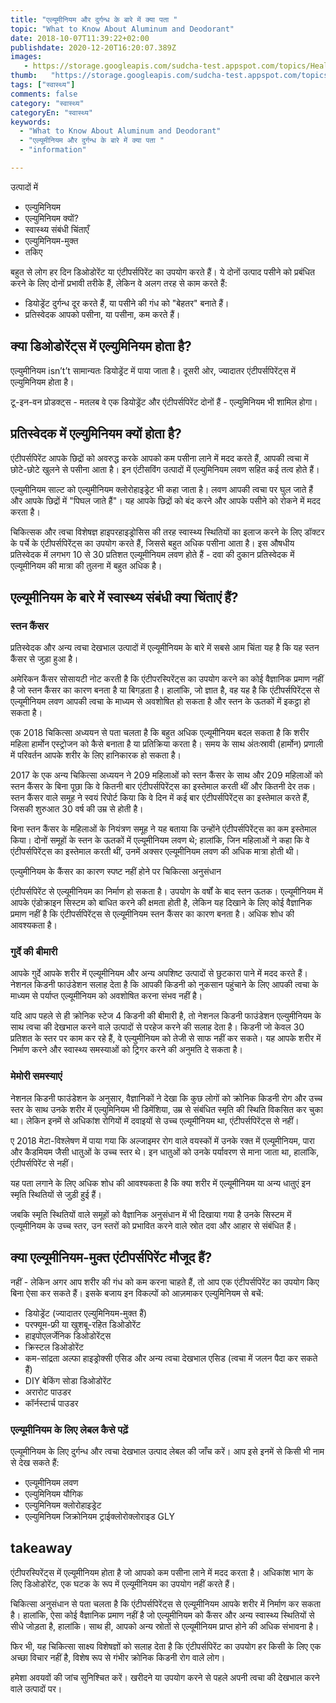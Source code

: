 ```yaml
---
title: "एल्यूमीनियम और दुर्गन्ध के बारे में क्या पता "
topic: "What to Know About Aluminum and Deodorant"
date: 2018-10-07T11:39:22+02:00
publishdate: 2020-12-20T16:20:07.389Z
images: 
   - https://storage.googleapis.com/sudcha-test.appspot.com/topics/Health/default-selection/6.jpg
thumb:   "https://storage.googleapis.com/sudcha-test.appspot.com/topics/Health/default-selection/thumb/6.jpg"
tags: ["स्वास्थ्य"]
comments: false
category: "स्वास्थ्य"
categoryEn: "स्वास्थ्य"
keywords: 
  - "What to Know About Aluminum and Deodorant"
  - "एल्यूमीनियम और दुर्गन्ध के बारे में क्या पता "
  - "information"

---
```

उत्पादों में <ul> <li> एल्युमिनियम </li> <li> एल्युमिनियम क्यों? </li> <li> स्वास्थ्य संबंधी चिंताएँ </li> <li> एल्युमिनियम-मुक्त </li> <li> तकिए </li> </ul> <p> बहुत से लोग हर दिन डिओडोरेंट या एंटीपर्सपिरेंट का उपयोग करते हैं। ये दोनों उत्पाद पसीने को प्रबंधित करने के लिए दोनों प्रभावी तरीके हैं, लेकिन वे अलग तरह से काम करते हैं: </p> <ul> <li> डियोड्रेंट दुर्गन्ध दूर करते हैं, या पसीने की गंध को "बेहतर" बनाते हैं। </li> <li> प्रतिस्वेदक आपको पसीना, या पसीना, कम करते हैं। </li> </ul> <h2> क्या डिओडोरेंट्स में एल्युमिनियम होता है? </h2> <p> एल्युमीनियम isn’t’t सामान्यतः डियोड्रेंट में पाया जाता है। दूसरी ओर, ज्यादातर एंटीपर्सपिरेंट्स में एल्युमिनियम होता है। </p> <p> टू-इन-वन प्रोडक्ट्स - मतलब वे एक डियोड्रेंट और एंटीपर्सपिरेंट दोनों हैं - एल्युमिनियम भी शामिल होगा। </p> <h2> प्रतिस्वेदक में एल्युमिनियम क्यों होता है? </h2> <p> एंटीपर्सपिरेंट आपके छिद्रों को अवरुद्ध करके आपको कम पसीना लाने में मदद करते हैं, आपकी त्वचा में छोटे-छोटे खुलने से पसीना आता है। इन एंटीसविंग उत्पादों में एल्युमिनियम लवण सहित कई तत्व होते हैं। </p> <p> एल्युमीनियम साल्ट को एल्युमीनियम क्लोरोहाइड्रेट भी कहा जाता है। लवण आपकी त्वचा पर घुल जाते हैं और आपके छिद्रों में "पिघल जाते हैं"। यह आपके छिद्रों को बंद करने और आपके पसीने को रोकने में मदद करता है। </p> <p> चिकित्सक और त्वचा विशेषज्ञ हाइपरहाइड्रोसिस की तरह स्वास्थ्य स्थितियों का इलाज करने के लिए डॉक्टर के पर्चे के एंटीपर्सपिरेंट्स का उपयोग करते हैं, जिससे बहुत अधिक पसीना आता है। इस औषधीय प्रतिस्वेदक में लगभग 10 से 30 प्रतिशत एल्यूमीनियम लवण होते हैं - दवा की दुकान प्रतिस्वेदक में एल्यूमीनियम की मात्रा की तुलना में बहुत अधिक है। </p> <h2> एल्यूमीनियम के बारे में स्वास्थ्य संबंधी क्या चिंताएं हैं? </H2> <h3> स्तन कैंसर </h3 > <p> प्रतिस्वेदक और अन्य त्वचा देखभाल उत्पादों में एल्यूमीनियम के बारे में सबसे आम चिंता यह है कि यह स्तन कैंसर से जुड़ा हुआ है। </p> <p> अमेरिकन कैंसर सोसायटी नोट करती है कि एंटीपरस्पिरेंट्स का उपयोग करने का कोई वैज्ञानिक प्रमाण नहीं है जो स्तन कैंसर का कारण बनता है या बिगड़ता है। हालांकि, जो ज्ञात है, वह यह है कि एंटीपर्सपिरेंट्स से एल्यूमीनियम लवण आपकी त्वचा के माध्यम से अवशोषित हो सकता है और स्तन के ऊतकों में इकट्ठा हो सकता है। </p> <p> एक 2018 चिकित्सा अध्ययन से पता चलता है कि बहुत अधिक एल्यूमीनियम बदल सकता है कि शरीर महिला हार्मोन एस्ट्रोजन को कैसे बनाता है या प्रतिक्रिया करता है। समय के साथ अंतःस्रावी (हार्मोन) प्रणाली में परिवर्तन आपके शरीर के लिए हानिकारक हो सकता है। </p> <p> 2017 के एक अन्य चिकित्सा अध्ययन ने 209 महिलाओं को स्तन कैंसर के साथ और 209 महिलाओं को स्तन कैंसर के बिना पूछा कि वे कितनी बार एंटीपर्सपिरेंट्स का इस्तेमाल करती थीं और कितनी देर तक। स्तन कैंसर वाले समूह ने स्वयं रिपोर्ट किया कि वे दिन में कई बार एंटीपर्सपिरेंट्स का इस्तेमाल करते हैं, जिसकी शुरुआत 30 वर्ष की उम्र से होती है। </p> <p> बिना स्तन कैंसर के महिलाओं के नियंत्रण समूह ने यह बताया कि उन्होंने एंटीपर्सपिरेंट्स का कम इस्तेमाल किया। दोनों समूहों के स्तन के ऊतकों में एल्यूमीनियम लवण थे; हालांकि, जिन महिलाओं ने कहा कि वे एंटीपर्सपिरेंट्स का इस्तेमाल करती थीं, उनमें अक्सर एल्यूमीनियम लवण की अधिक मात्रा होती थी। </p> <p> एल्युमीनियम के कैंसर का कारण स्पष्ट नहीं होने पर चिकित्सा अनुसंधान </p> <p> एंटीपर्सपिरेंट से एल्यूमीनियम का निर्माण हो सकता है। उपयोग के वर्षों के बाद स्तन ऊतक। एल्यूमीनियम में आपके एंडोक्राइन सिस्टम को बाधित करने की क्षमता होती है, लेकिन यह दिखाने के लिए कोई वैज्ञानिक प्रमाण नहीं है कि एंटीपर्सपिरेंट्स से एल्यूमीनियम स्तन कैंसर का कारण बनता है। अधिक शोध की आवश्यकता है। </p> <h3> गुर्दे की बीमारी </h3> <p> आपके गुर्दे आपके शरीर में एल्यूमीनियम और अन्य अपशिष्ट उत्पादों से छुटकारा पाने में मदद करते हैं। नेशनल किडनी फाउंडेशन सलाह देता है कि आपकी किडनी को नुकसान पहुंचाने के लिए आपकी त्वचा के माध्यम से पर्याप्त एल्यूमीनियम को अवशोषित करना संभव नहीं है। </p> <p> यदि आप पहले से ही क्रोनिक स्टेज 4 किडनी की बीमारी है, तो नेशनल किडनी फाउंडेशन एल्युमीनियम के साथ त्वचा की देखभाल करने वाले उत्पादों से परहेज करने की सलाह देता है। किडनी जो केवल 30 प्रतिशत के स्तर पर काम कर रहे हैं, वे एल्युमीनियम को तेजी से साफ नहीं कर सकते। यह आपके शरीर में निर्माण करने और स्वास्थ्य समस्याओं को ट्रिगर करने की अनुमति दे सकता है। </p> <h3> मेमोरी समस्याएं </h3> <p> नेशनल किडनी फाउंडेशन के अनुसार, वैज्ञानिकों ने देखा कि कुछ लोगों को क्रोनिक किडनी रोग और उच्च स्तर के साथ उनके शरीर में एल्युमिनियम भी डिमेंशिया, उम्र से संबंधित स्मृति की स्थिति विकसित कर चुका था। लेकिन इनमें से अधिकांश रोगियों में दवाइयों से उच्च एल्यूमीनियम था, एंटीपर्सपिरेंट्स से नहीं। </p> <p> ए 2018 मेटा-विश्लेषण में पाया गया कि अल्जाइमर रोग वाले वयस्कों में उनके रक्त में एल्यूमीनियम, पारा और कैडमियम जैसी धातुओं के उच्च स्तर थे। इन धातुओं को उनके पर्यावरण से माना जाता था, हालांकि, एंटीपर्सपिरेंट से नहीं। </p> <p> यह पता लगाने के लिए अधिक शोध की आवश्यकता है कि क्या शरीर में एल्यूमीनियम या अन्य धातुएं इन स्मृति स्थितियों से जुड़ी हुई हैं। </p> <p> जबकि स्मृति स्थितियों वाले समूहों को वैज्ञानिक अनुसंधान में भी दिखाया गया है उनके सिस्टम में एल्यूमीनियम के उच्च स्तर, उन स्तरों को प्रभावित करने वाले स्रोत दवा और आहार से संबंधित हैं। </p> <h2> क्या एल्यूमीनियम-मुक्त एंटीपर्सपिरेंट मौजूद हैं? </h2> <p> नहीं - लेकिन अगर आप शरीर की गंध को कम करना चाहते हैं, तो आप एक एंटीपर्सपिरेंट का उपयोग किए बिना ऐसा कर सकते हैं। इसके बजाय इन विकल्पों को आज़माकर एल्युमिनियम से बचें: </p> <ul> <li> डियोड्रेंट (ज्यादातर एल्युमिनियम-मुक्त हैं) </li> <li> परफ्यूम-फ्री या खुशबू-रहित डिओडोरेंट </li> <li> हाइपोएलर्जेनिक डिओडोरेंट्स </li> <li> क्रिस्टल डिओडोरेंट </li> <li> कम-सांद्रता अल्फा हाइड्रोक्सी एसिड और अन्य त्वचा देखभाल एसिड (त्वचा में जलन पैदा कर सकते हैं) </li> <li> DIY बेकिंग सोडा डिओडोरेंट </li> <li > अरारोट पाउडर </li> <li> कॉर्नस्टार्च पाउडर </li> </ul> <h3> एल्यूमीनियम के लिए लेबल कैसे पढ़ें </h3> <p> एल्यूमीनियम के लिए दुर्गन्ध और त्वचा देखभाल उत्पाद लेबल की जाँच करें। आप इसे इनमें से किसी भी नाम से देख सकते हैं: </p> <ul> <li> एल्यूमीनियम लवण </li> <li> एल्युमिनियम यौगिक </li> <li> एल्युमिनियम क्लोरोहाइड्रेट </li> <li> एल्युमिनियम जिक्रोनियम ट्राईक्लोरोक्लोराइड GLY </li> </ul> <h2> takeaway </h2> <p> एंटीपरस्पिरेंट्स में एल्यूमीनियम होता है जो आपको कम पसीना लाने में मदद करता है। अधिकांश भाग के लिए डिओडोरेंट, एक घटक के रूप में एल्यूमीनियम का उपयोग नहीं करते हैं। </p> <p> चिकित्सा अनुसंधान से पता चलता है कि एंटीपर्सपिरेंट्स से एल्यूमीनियम आपके शरीर में निर्माण कर सकता है। हालांकि, ऐसा कोई वैज्ञानिक प्रमाण नहीं है जो एल्यूमीनियम को कैंसर और अन्य स्वास्थ्य स्थितियों से सीधे जोड़ता है, हालांकि। साथ ही, आपको अन्य स्रोतों से एल्यूमीनियम प्राप्त होने की अधिक संभावना है। </p> <p> फिर भी, यह चिकित्सा साक्ष्य विशेषज्ञों को सलाह देता है कि एंटीपर्सपिरेंट का उपयोग हर किसी के लिए एक अच्छा विचार नहीं है, विशेष रूप से गंभीर क्रोनिक किडनी रोग वाले लोग। </p> <p> हमेशा अवयवों की जांच सुनिश्चित करें। खरीदने या उपयोग करने से पहले अपनी त्वचा की देखभाल करने वाले उत्पादों पर। </P> 